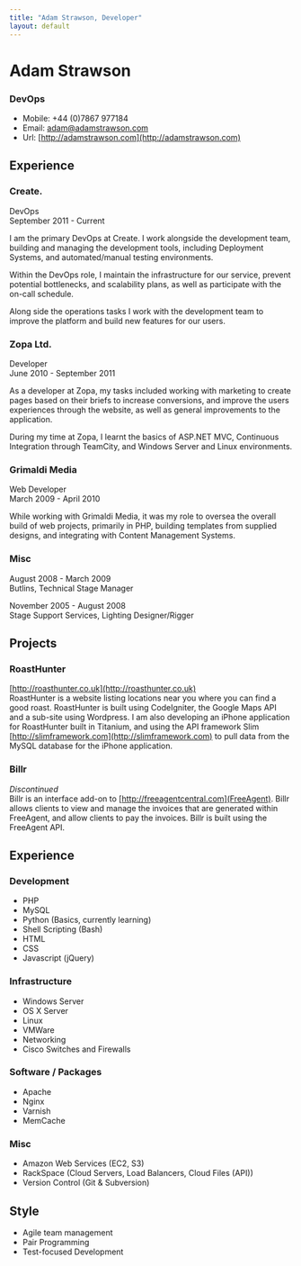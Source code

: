 ```yaml
---
title: "Adam Strawson, Developer"
layout: default
---
```


# Adam Strawson
### DevOps

* Mobile: +44 (0)7867 977184
* Email: adam@adamstrawson.com
* Url: [http://adamstrawson.com](http://adamstrawson.com)

## Experience

### Create.
DevOps  
September 2011 - Current  

I am the primary DevOps at Create. I work alongside the development team, building and managing the development tools, including Deployment Systems, and automated/manual testing environments.

Within the DevOps role, I maintain the infrastructure for our service, prevent potential bottlenecks, and scalability plans, as well as participate with the on-call schedule.

Along side the operations tasks I work with the development team to improve the platform and build new features for our users.

### Zopa Ltd.
Developer  
June 2010 - September 2011  

As a developer at Zopa, my tasks included working with marketing to create pages based on their briefs to increase conversions, and improve the users experiences through the website, as well as general improvements to the application.

During my time at Zopa, I learnt the basics of ASP.NET MVC, Continuous Integration through TeamCity, and Windows Server and Linux environments.

### Grimaldi Media
Web Developer  
March 2009 - April 2010 

While working with Grimaldi Media, it was my role to oversea the overall build of web projects, primarily in PHP, building templates from supplied designs, and integrating with Content Management Systems.

### Misc
August 2008 - March 2009  
Butlins, Technical Stage Manager

November 2005 - August 2008  
Stage Support Services, Lighting Designer/Rigger

## Projects

### RoastHunter
[http://roasthunter.co.uk](http://roasthunter.co.uk)  
RoastHunter is a website listing locations near you where you can find a good roast. RoastHunter is built using CodeIgniter, the Google Maps API and a sub-site using Wordpress. I am also developing an iPhone application for RoastHunter built in Titanium, and using the API framework Slim [http://slimframework.com](http://slimframework.com) to pull data from the MySQL database for the iPhone application.

### Billr
*Discontinued*  
Billr is an interface add-on to [http://freeagentcentral.com](FreeAgent). Billr allows clients to view and manage the invoices that are generated within FreeAgent, and allow clients to pay the invoices. Billr is built using the FreeAgent API.

## Experience

### Development

* PHP
* MySQL
* Python (Basics, currently learning)
* Shell Scripting (Bash)
* HTML
* CSS
* Javascript (jQuery)

### Infrastructure

* Windows Server
* OS X Server
* Linux
* VMWare
* Networking
* Cisco Switches and Firewalls

### Software / Packages

* Apache
* Nginx
* Varnish
* MemCache

### Misc

* Amazon Web Services (EC2, S3)
* RackSpace (Cloud Servers, Load Balancers, Cloud Files (API))
* Version Control (Git & Subversion)

## Style
* Agile team management
* Pair Programming
* Test-focused Development
